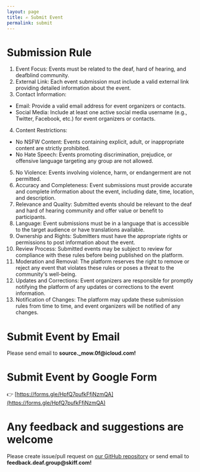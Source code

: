 ```yaml
---
layout: page
title: ✍ Submit Event
permalink: submit
---
```

# Submission Rule
1. Event Focus: Events must be related to the deaf, hard of hearing, and deafblind community.
2. External Link: Each event submission must include a valid external link providing detailed information about the event.
3. Contact Information:
  - Email: Provide a valid email address for event organizers or contacts.
  - Social Media: Include at least one active social media username (e.g., Twitter, Facebook, etc.) for event organizers or contacts.
4. Content Restrictions:
  - No NSFW Content: Events containing explicit, adult, or inappropriate content are strictly prohibited.
  - No Hate Speech: Events promoting discrimination, prejudice, or offensive language targeting any group are not allowed.
5. No Violence: Events involving violence, harm, or endangerment are not permitted.
6. Accuracy and Completeness: Event submissions must provide accurate and complete information about the event, including date, time, location, and description.
7. Relevance and Quality: Submitted events should be relevant to the deaf and hard of hearing community and offer value or benefit to participants.
8. Language: Event submissions must be in a language that is accessible to the target audience or have translations available.
9. Ownership and Rights: Submitters must have the appropriate rights or permissions to post information about the event.
10. Review Process: Submitted events may be subject to review for compliance with these rules before being published on the platform.
11. Moderation and Removal: The platform reserves the right to remove or reject any event that violates these rules or poses a threat to the community's well-being.
12. Updates and Corrections: Event organizers are responsible for promptly notifying the platform of any updates or corrections to the event information.
13. Notification of Changes: The platform may update these submission rules from time to time, and event organizers will be notified of any changes.

# Submit Event by Email
Please send email to **<!-- 23sdfzz -->sou<!-- casdfa2 -->rce<!-- vdssxcv -->.<!-- fdsaf3  -->_mow.<!-- dsfsdvsd -->0f<!-- dsgasdg -->@<!-- 324esdfs -->icl<!-- 324esdfs -->oud<!-- asdfasfas -->.<!-- fsdagxcvb -->com!**

# Submit Event by Google Form
👉 [https://forms.gle/HpfQ7pufkFfjNzmQA](https://forms.gle/HpfQ7pufkFfjNzmQA)

# Any feedback and suggestions are welcome
Please create issue/pull request on [our GitHub repository](https://github.com/deaf-group/events.deaf.group) or send email to **<!-- ofdbfjdsf -->feed<!-- jcnweiubaksdf -->back<!-- sadfadshbadf -->.<!-- vdfsfsdfhdfs  -->deaf.<!-- dfasdfadsf -->group<!-- asuubzk -->@<!-- knlksdhfsda -->skiff<!-- nsljbsdgfsad -->.<!-- asdgdfshgdfshg -->com!**